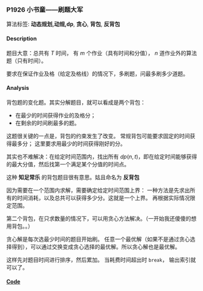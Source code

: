 ### P1926 小书童——刷题大军

算法标签: **动态规划,动规,dp**, **贪心**, **背包**, **反背包**


#### Description

题目大意：总共有 $T$ 时间， 有 $m$ 个作业（具有时间和分值）， $n$ 道作业外的算法题（只有时间）。 

要求在保证作业及格（给定及格线）的情况下，多刷题，问最多刷多少道题。

#### Analysis

背包题的变化题。其实分解题目，就可以看成是两个背包：

- 在最少的时间获得作业的及格分；
- 在剩余的时间刷最多的题。

这题很关键的一点是，背包的约束发生了改变。 常规背包可能要求固定的时间获得最多分； 这里要求用最少的时间获得刚好的分。

其实也不难解决：在给定时间范围内，找出所有 $dp(n, t)$，即在给定时间能够获得的最大分值，然后找第一个满足某个分值的时间点。

这种 **知足常乐** 的背包题目很有意思。姑且命名为 **反背包**

因为需要在一个范围内求解，需要确定给定时间范围上界： 一种方法是先求出所有的时间消耗，以及总共可以获得多少分。这就是一个上界。 再根据实际情况限定范围。

第二个背包，在只求数量的情况下，可以用贪心方法解决。（一开始我还傻傻的想用背包。。）

贪心解是每次选最少时间的题目开始刷。 任意一个最优解（如果不是通过贪心选择得到），可以通过交换变成贪心选择的最优解。所以贪心解也是最优解。

这样先对题目时间进行排序，然后累加。 当耗费时间超出时 `break`， 输出索引就可以了。



#### [Code](../cpp/p1926.cpp) 

